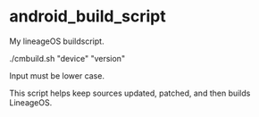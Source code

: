 # android_build_script
My lineageOS buildscript.


./cmbuild.sh "device" "version"


Input must be lower case.

This script helps keep sources updated, patched, and then builds LineageOS.
